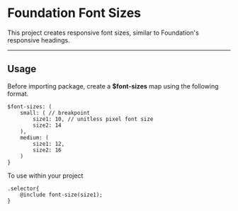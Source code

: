 # Foundation Font Sizes
This project creates responsive font sizes, similar to Foundation's responsive headings.

----------

Usage
-----
Before importing package, create a **$font-sizes** map using the following format.

    $font-sizes: (
	    small: ( // breakpoint
		    size1: 10, // unitless pixel font size
		    size2: 14
	    ),
	    medium: (
		    size1: 12,
		    size2: 16
	    )
	}

To use within your project 

    .selector{
    	@include font-size(size1);
    }
